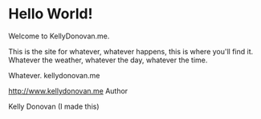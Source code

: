 <!DOCTYPE html>
<html>
<head>
<title>Page Title</title>
</head>
<body>

<h1>Hello World!</h1>
<p>Welcome to KellyDonovan.me.

This is the site for whatever, whatever happens, this is where you'll find it. Whatever the weather, whatever the day, whatever the time.

Whatever.
kellydonovan.me

http://www.kellydonovan.me
Author

Kelly Donovan
(I made this)
</p>

</body>
</html>
